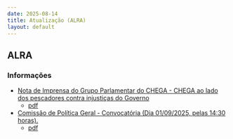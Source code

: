 ```yaml
---
date: 2025-08-14
title: Atualização (ALRA)
layout: default
---
```

## ALRA

### Informações

* [Nota de Imprensa do Grupo Parlamentar do CHEGA  - CHEGA ao lado dos pescadores contra injustiças do Governo](http://base.alra.pt:82/4DACTION/w_pesquisa_registo/8/21973)
  * [pdf](http://base.alra.pt:82/Doc_Noticias/NI21973.pdf)
* [Comissão de Política Geral - Convocatória (Dia 01/09/2025, pelas 14:30 horas).](http://base.alra.pt:82/4DACTION/w_pesquisa_registo/8/21974)
  * [pdf](http://base.alra.pt:82/Doc_Noticias/NI21974.pdf)

